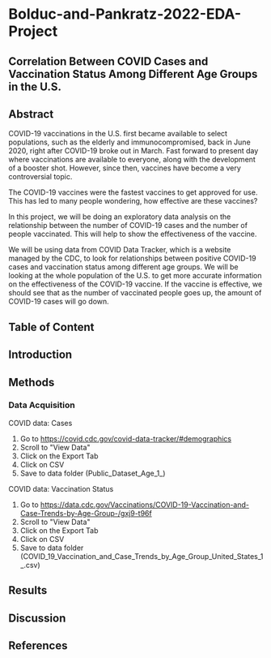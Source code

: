 # Bolduc-and-Pankratz-2022-EDA-Project

## Correlation Between COVID Cases and Vaccination Status Among Different Age Groups in the U.S. 

## Abstract
COVID-19 vaccinations in the U.S. first became available to select populations, such as the elderly and immunocompromised, back in June 2020, right after COVID-19 broke out in March. Fast forward to present day where vaccinations are available to everyone, along with the development of a booster shot. However, since then, vaccines have become a very controversial topic. 

The COVID-19 vaccines were the fastest vaccines to get approved for use. This has led to many people wondering, how effective are these vaccines?

In this project, we will be doing an exploratory data analysis on the relationship between the number of COVID-19 cases and the number of people vaccinated. This will help to show the effectiveness of the vaccine. 

We will be using data from COVID Data Tracker, which is a website managed by the CDC, to look for relationships between positive COVID-19 cases and vaccination status among different age groups. We will be looking at the whole population of the U.S. to get more accurate information on the effectiveness of the COVID-19 vaccine. If the vaccine is effective, we should see that as the number of vaccinated people goes up, the amount of COVID-19 cases will go down. 

## Table of Content



## Introduction



## Methods

### Data Acquisition

COVID data: Cases

1.  Go to <https://covid.cdc.gov/covid-data-tracker/#demographics>
2. Scroll to "View Data"
3. Click on the Export Tab
4. Click on CSV
5.  Save to data folder (Public_Dataset_Age_1_)

COVID data: Vaccination Status

1. Go to https://data.cdc.gov/Vaccinations/COVID-19-Vaccination-and-Case-Trends-by-Age-Group-/gxj9-t96f
2. Scroll to "View Data"
3. Click on the Export Tab
4. Click on CSV
5.  Save to data folder (COVID_19_Vaccination_and_Case_Trends_by_Age_Group_United_States_1_.csv)


## Results



## Discussion

## References

## 
